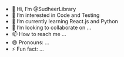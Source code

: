 - 👋 Hi, I’m @SudheerLibrary
- 👀 I’m interested in Code and Testing
- 🌱 I’m currently learning React.js and Python
- 💞️ I’m looking to collaborate on ...
- 📫 How to reach me ...
- 😄 Pronouns: ...
- ⚡ Fun fact: ...

<!---
SudheerLibrary/SudheerLibrary is a ✨ special ✨ repository because its `README.md` (this file) appears on your GitHub profile.
You can click the Preview link to take a look at your changes.
--->
